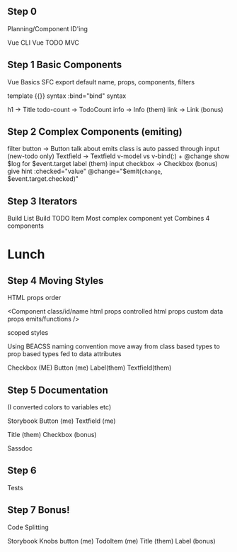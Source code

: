 ## Step 0

Planning/Component ID'ing

Vue CLI
Vue TODO MVC

## Step 1 Basic Components

Vue Basics
SFC
export default
  name, props, components, filters

template
  {{}} syntax
  <slot>
  :bind="bind" syntax


h1 -> Title
todo-count -> TodoCount
info -> Info (them)
link -> Link (bonus)

## Step 2 Complex Components (emiting)

filter button -> Button
  talk about emits
  class is auto passed through
input (new-todo only) Textfield -> Textfield
  v-model vs v-bind(:) + @change
  show $log for $event.target
label (them)
input checkbox -> Checkbox (bonus)
  give hint
    :checked="value"
    @change="$emit(`change`, $event.target.checked)"


## Step 3 Iterators
Build List
Build TODO Item
  Most complex component yet
  Combines 4 components

# Lunch

## Step 4 Moving Styles
HTML props order

<Component class/id/name
  html props
  controlled html props
  custom data props
  emits/functions
/>

scoped styles

Using BEACSS naming convention
  move away from class based types to prop based types fed to data attributes

Checkbox (ME)
Button (me)
Label(them)
Textfield(them)

## Step 5 Documentation
(I converted colors to variables etc)

Storybook
Button (me)
Textfield (me)

Title (them)
Checkbox (bonus)


Sassdoc

## Step 6

Tests

## Step 7 Bonus!
Code Splitting

Storybook Knobs
button (me)
TodoItem (me)
Title (them)
Label (bonus)